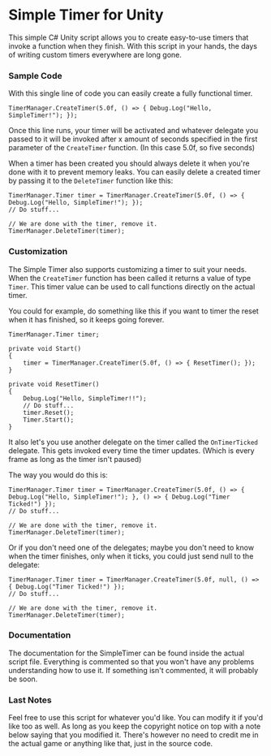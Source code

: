 # Simple Timer for Unity
This simple C# Unity script allows you to create easy-to-use timers that invoke a function when they finish.
With this script in your hands, the days of writing custom timers everywhere are long gone.

### Sample Code
With this single line of code you can easily create a fully functional timer.
```
TimerManager.CreateTimer(5.0f, () => { Debug.Log("Hello, SimpleTimer!"); });
```
Once this line runs, your timer will be activated and whatever delegate you passed to it will be invoked after x amount of seconds specified in the first parameter of the `CreateTimer` function. (In this case 5.0f, so five seconds)

When a timer has been created you should always delete it when you're done with it to prevent memory leaks.
You can easily delete a created timer by passing it to the `DeleteTimer` function like this:
```
TimerManager.Timer timer = TimerManager.CreateTimer(5.0f, () => { Debug.Log("Hello, SimpleTimer!"); });
// Do stuff...

// We are done with the timer, remove it.
TimerManager.DeleteTimer(timer);
```

### Customization
The Simple Timer also supports customizing a timer to suit your needs.
When the `CreateTimer` function has been called it returns a value of type `Timer`.
This timer value can be used to call functions directly on the actual timer.

You could for example, do something like this if you want to timer the reset when it has finished, so it keeps going forever.
```
TimerManager.Timer timer;

private void Start()
{
    timer = TimerManager.CreateTimer(5.0f, () => { ResetTimer(); });
}

private void ResetTimer()
{
    Debug.Log("Hello, SimpleTimer!!");
    // Do stuff...
    timer.Reset();
    Timer.Start();
}
```

It also let's you use another delegate on the timer called the `OnTimerTicked` delegate. This gets invoked every time the timer updates. (Which is every frame as long as the timer isn't paused)

The way you would do this is:
```
TimerManager.Timer timer = TimerManager.CreateTimer(5.0f, () => { Debug.Log("Hello, SimpleTimer!"); }, () => { Debug.Log("Timer Ticked!") });
// Do stuff...

// We are done with the timer, remove it.
TimerManager.DeleteTimer(timer);
```

Or if you don't need one of the delegates; maybe you don't need to know when the timer finishes, only when it ticks, you could just send null to the delegate:
```
TimerManager.Timer timer = TimerManager.CreateTimer(5.0f, null, () => { Debug.Log("Timer Ticked!") });
// Do stuff...

// We are done with the timer, remove it.
TimerManager.DeleteTimer(timer);
```


### Documentation
The documentation for the SimpleTimer can be found inside the actual script file.
Everything is commented so that you won't have any problems understanding how to use it.
If something isn't commented, it will probably be soon.

### Last Notes
Feel free to use this script for whatever you'd like. You can modify it if you'd like too as well. As long as you keep the copyright notice on top with a note below saying that you modified it. There's however no need to credit me in the actual game or anything like that, just in the source code.

